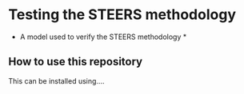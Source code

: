 # Testing the STEERS methodology
* A model used to verify the STEERS methodology *

## How to use this repository

This can be installed using.... 